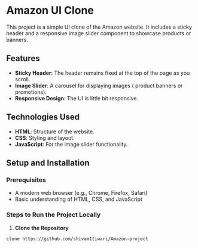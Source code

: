 # Amazon UI Clone

This project is a simple UI clone of the Amazon website. It includes a sticky header and a responsive image slider component to showcase products or banners.

## Features
- **Sticky Header**: The header remains fixed at the top of the page as you scroll.
- **Image Slider**: A carousel for displaying images ( product banners or promotions).
- **Responsive Design**: The UI is little bit responsive.

## Technologies Used
- **HTML**: Structure of the website.
- **CSS**: Styling and layout.
- **JavaScript**: For the image slider functionality.

## Setup and Installation

### Prerequisites
- A modern web browser (e.g., Chrome, Firefox, Safari)
- Basic understanding of HTML, CSS, and JavaScript

### Steps to Run the Project Locally

1. **Clone the Repository**

```bash
clone https://github.com/shivam1tiwari/Amazon-project
```

